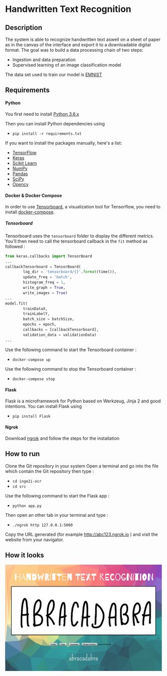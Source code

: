 # Handwritten Text Recognition

## Description 
The system is able to recognize handwritten text aswell on a sheet of paper as in the canvas of the interface and export it to a downloadable digital format.
The goal was to build a data processing chain of two steps:
* Ingestion and data preparation
* Supervised learning of an image classification model

The data set used to train our model is [EMNIST](https://www.kaggle.com/crawford/emnist/version/1)

## Requirements
#### Python
You first need to install [Python 3.6.x](https://www.python.org/downloads/release/python-368/)

Then you can install Python dependencies using
* `pip install -r requirements.txt`

If you want to install the packages manually, here's a list:

* [TensorFlow](https://www.tensorflow.org/versions/master/get_started/os_setup.html#download-and-setup)
* [Keras](https://keras.io/#installation)
* [Scikit Learn](https://scikit-learn.org/stable/install.html)
* [NumPy](https://github.com/numpy/numpy/blob/master/INSTALL.rst.txt)
* [Pandas](https://pandas.pydata.org/pandas-docs/stable/install.html)
* [SciPy](https://github.com/scipy/scipy/blob/master/INSTALL.rst.txt)
* [Opencv](https://pypi.org/project/opencv-python/3.4.5.20/)

#### Docker & Docker Compose
In order to use [Tensorboard](https://www.tensorflow.org/guide/summaries_and_tensorboard), a visualization tool for Tensorflow, you need to install [docker-compose](https://docs.docker.com/compose/install/).

##### Tensorboard
Tensorboard uses the `tensorboard` folder to display the different metrics.
You'll then need to call the tensorboard callback in the `fit` method as followed :

```python
from keras.callbacks import TensorBoard
...
callbackTensorboard = TensorBoard(
        log_dir = 'tensorboard/{}'.format(time()),
        update_freq = 'batch',
        histogram_freq = 1,
        write_graph = True,
        write_images = True)
...
model.fit(
        trainDataX,
        trainLabelY,
        batch_size = batchSize,
        epochs = epoch,
        callbacks = [callbackTensorboard],
        validation_data = validationData)
...
```

Use the following command to start the Tensorboard container :
* `docker-compose up`

Use the following command to stop the Tensorboard container :
* `docker-compose stop`

#### Flask
Flask is a microframework for Python based on Werkzeug, Jinja 2 and good intentions.
You can install Flask using
* `pip install Flask`

#### Ngrok
Download [ngrok](https://ngrok.com) and follow the steps for the installation

## How to run 
Clone the Git repository in your system 
Open a terminal and go into the file which contain the Git repository then type : 
* `cd inge2i-ocr`
* `cd src`

Use the following command to start the Flask app :
* `python app.py`

Then open an other tab in your terminal and type : 
* `./ngrok http 127.0.0.1:5000`

Copy the URL generated (for example  http://abc123.ngrok.io ) and visit the website from your navigator.

## How it looks
![Demo](docs/Test.jpg)



